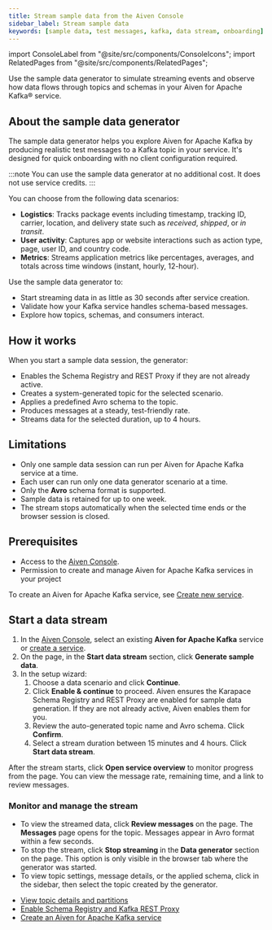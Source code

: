 ```yaml
---
title: Stream sample data from the Aiven Console
sidebar_label: Stream sample data
keywords: [sample data, test messages, kafka, data stream, onboarding]
---
```


import ConsoleLabel from "@site/src/components/ConsoleIcons";
import RelatedPages from "@site/src/components/RelatedPages";

Use the sample data generator to simulate streaming events and observe how data flows through topics and schemas in your Aiven for Apache Kafka® service.

## About the sample data generator

The sample data generator helps you explore Aiven for Apache Kafka by producing
realistic test messages to a Kafka topic in your service. It's designed for quick
onboarding with no client configuration required.

:::note
You can use the sample data generator at no additional cost. It does not use service
credits.
:::



You can choose from the following data scenarios:

- **Logistics**: Tracks package events including timestamp, tracking ID, carrier,
  location, and delivery state such as *received*, *shipped*, or *in transit*.
- **User activity**: Captures app or website interactions such as action type, page,
  user ID, and country code.
- **Metrics**: Streams application metrics like percentages, averages, and totals
  across time windows (instant, hourly, 12-hour).

Use the sample data generator to:

- Start streaming data in as little as 30 seconds after service creation.
- Validate how your Kafka service handles schema-based messages.
- Explore how topics, schemas, and consumers interact.

## How it works

When you start a sample data session, the generator:

- Enables the Schema Registry and REST Proxy if they are not already active.
- Creates a system-generated topic for the selected scenario.
- Applies a predefined Avro schema to the topic.
- Produces messages at a steady, test-friendly rate.
- Streams data for the selected duration, up to 4 hours.

## Limitations

- Only one sample data session can run per Aiven for Apache Kafka service at a time.
- Each user can run only one data generator scenario at a time.
- Only the **Avro** schema format is supported.
- Sample data is retained for up to one week.
- The stream stops automatically when the selected time ends or the browser session
  is closed.

## Prerequisites

- Access to the [Aiven Console](https://console.aiven.io).
- Permission to create and manage Aiven for Apache Kafka services in your project

To create an Aiven for Apache Kafka service, see [Create new service](/docs/platform/howto/create_new_service).

## Start a data stream

1. In the [Aiven Console](https://console.aiven.io), select an existing
   **Aiven for Apache Kafka** service or
   [create a service](/docs/platform/howto/create_new_service).
1. On the <ConsoleLabel name="overview" /> page, in the **Start data stream** section,
   click **Generate sample data**.
1. In the setup wizard:
   1. Choose a data scenario and click **Continue**.
   1. Click **Enable & continue** to proceed. Aiven ensures the Karapace Schema
      Registry and REST Proxy are enabled for sample data generation. If they are not
      already active, Aiven enables them for you.
   1. Review the auto-generated topic name and Avro schema. Click **Confirm**.
   1. Select a stream duration between 15 minutes and 4 hours. Click
      **Start data stream**.

After the stream starts, click **Open service overview** to monitor progress from
the <ConsoleLabel name="overview" /> page. You can view the message rate, remaining
time, and a link to review messages.

### Monitor and manage the stream

- To view the streamed data, click **Review messages** on the
  <ConsoleLabel name="overview" /> page.
  The **Messages** page opens for the topic. Messages appear in Avro format within a
  few seconds.
- To stop the stream, click **Stop streaming** in the **Data generator** section on
  the <ConsoleLabel name="overview" /> page. This option is only visible in the browser
  tab where the generator was started.
- To view topic settings, message details, or the applied schema, click
  <ConsoleLabel name="topics" /> in the sidebar, then select the topic created by the
  generator.

<RelatedPages/>

- [View topic details and partitions](/docs/products/kafka/howto/get-topic-partition-details)
- [Enable Schema Registry and Kafka REST Proxy](/docs/products/kafka/karapace/howto/enable-karapace)
- [Create an Aiven for Apache Kafka service](/docs/platform/howto/create_new_service)
